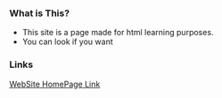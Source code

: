 ### What is This?
- This site is a page made for html learning purposes.
- You can look if you want
  
### Links

[WebSite HomePage Link](http://ahmetefeakan.github.io/ "github.io website link")
